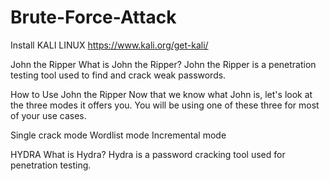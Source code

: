 # Brute-Force-Attack

Install KALI LINUX
https://www.kali.org/get-kali/

John the Ripper
What is John the Ripper?
John the Ripper is a penetration testing tool used to find and crack weak passwords.


How to Use John the Ripper
Now that we know what John is, let's look at the three modes it offers you. You will be using one of these three for most of your use cases.

Single crack mode
Wordlist mode
Incremental mode


HYDRA
What is Hydra?
Hydra is a password cracking tool used for penetration testing.
